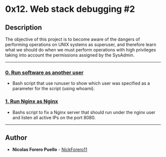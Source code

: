 # 0x12. Web stack debugging #2

## Description

The objective of this project is to become aware of the dangers of performing operations on UNIX systems as superuser, and therefore learn what we should do when we must perform operations with high privileges taking into account the permissions assigned by the SysAdmin.

---

### [0. Run software as another user](./0-iamsomeonelese)

* Bash script that use runuser to show which user was specified as a parameter for the script (using whoami).

### [1. Run Nginx as Nginx](./1-run_nginx_as_nginx)

* Bashs script to fix a Nginx server that should run under the nginx user and listen all active IPs on the port 8080.

---

## Author

* **Nicolas Forero Puello** - [NickForero11](https://github.com/NickForero11)

